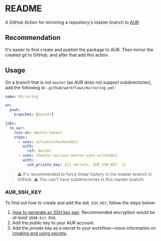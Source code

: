 # README

A GitHub Action for mirroring a repository's master branch to [AUR](https://aur.archlinux.org).

## Recommendation

It's easier to first create and publish the package to AUR. Then mirror the created git to GitHub, and after that add this action.

## Usage

On a branch that is not `master` (as AUR does not support subdirectories), add the following to `.github/workflows/mirroring.yml`:

```yaml
name: Mirroring

on:
  push:
    branches: [master]

jobs:
  to_aur:
    runs-on: ubuntu-latest
    steps:
      - uses: actions/checkout@v2
        with:
          ref: master
      - uses: chaotic-aur/aur-master-sync-action@v1
        with:
          ssh_private_key: ${{ secrets. AUR_SSH_KEY  }}
```

> ⚠️ It's recommended to force linear history in the master branch in GitHub.
> ⚠️ You can't have subdirectories in this master branch.

### AUR_SSH_KEY

To find out how to create and add the `AUR_SSH_KEY`, follow the steps below:

1. [How to generate an SSH key pair](https://docs.gitlab.com/ee/ssh/#generate-an-ssh-key-pair). Recommended encryption would be _at least_ `2048-bit RSA`.
2. Add the _public_ key to your AUR account.
3. Add the _private_ key as a secret to your workflow—more information on [creating and using secrets](https://help.github.com/en/actions/automating-your-workflow-with-github-actions/creating-and-using-encrypted-secrets).
